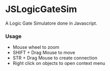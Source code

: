 # JSLogicGateSim

A Logic Gate Simulatore done in Javascript.

### Usage
- Mouse wheel to zoom
- SHIFT + Drag Mouse to move
- STR + Drag Mouse to create connection
- Right click on objects to open context menu
